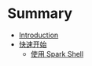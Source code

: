 # Summary

* [Introduction](README.md)
* [快速开始](quick-start/README.md)
  * [使用 Spark Shell](quick-start/using-spark-shell.md)
